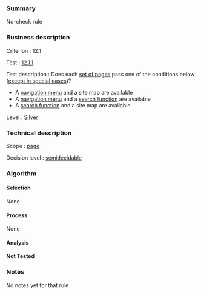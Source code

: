### Summary

No-check rule

### Business description

Criterion : 12.1

Test :
[12.1.1](http://www.accessiweb.org/index.php/accessiweb-22-english-version.html#test-12-1-1)

Test description : Does each [set of
pages](http://www.braillenet.org/accessibilite/referentiel-aw21-en/glossaire.php#mEnsemblePages)
pass one of the conditions below ([except in special
cases](http://www.braillenet.org/accessibilite/referentiel-aw21-en/glossaire.php#cpCrit12-1 "Special cases for criterion 12.1"))?

-   A [navigation
    menu](http://www.braillenet.org/accessibilite/referentiel-aw21-en/glossaire.php#mMenuNav)
    and a site map are available
-   A [navigation
    menu](http://www.braillenet.org/accessibilite/referentiel-aw21-en/glossaire.php#mMenuNav)
    and a [search
    function](http://www.braillenet.org/accessibilite/referentiel-aw21-en/glossaire.php#mMoteurRecherche)
    are available
-   A [search
    function](http://www.braillenet.org/accessibilite/referentiel-aw21-en/glossaire.php#mMoteurRecherche)
    and a site map are available

Level : [Silver](/en/category/rules-design/accessiweb-11/level/argent)

### Technical description

Scope : [page](/en/category/rules-design/accessiweb-11/scope/page)

Decision level :
[semidecidable](/en/category/rules-design/accessiweb-11/decision-level/semidecidable)

### Algorithm

#### Selection

None

#### Process

None

#### Analysis

**Not Tested**

### Notes

No notes yet for that rule
